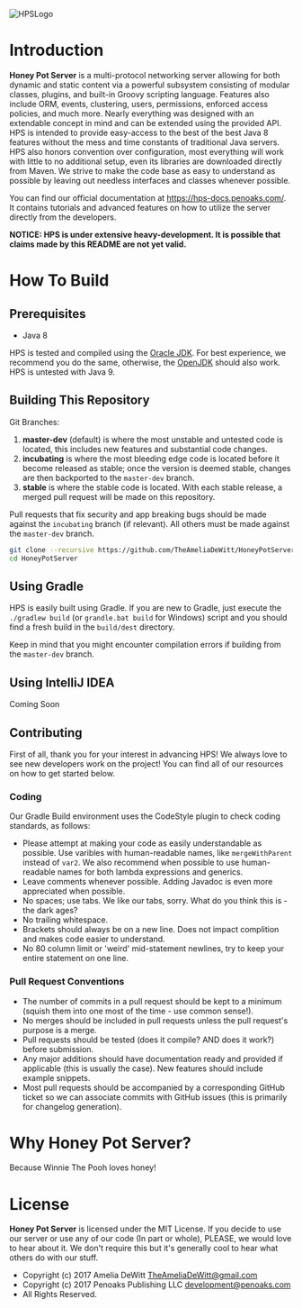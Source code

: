 ![HPSLogo](http://penoaks.com/assets/external/HoneyPotServerLogo.png "Honey Pot Server Logo")

# Introduction
**Honey Pot Server** is a multi-protocol networking server allowing for both dynamic and static content via a powerful subsystem consisting of modular classes, plugins, and built-in Groovy scripting language. Features also include ORM, events, clustering, users, permissions, enforced access policies, and much more. Nearly everything was designed with an extendable concept in mind and can be extended using the provided API. HPS is intended to provide easy-access to the best of the best Java 8 features without the mess and time constants of traditional Java servers. HPS also honors convention over configuration, most everything will work with little to no additional setup, even its libraries are downloaded directly from Maven. We strive to make the code base as easy to understand as possible by leaving out needless interfaces and classes whenever possible.

You can find our official documentation at https://hps-docs.penoaks.com/. It contains tutorials and advanced features on how to utilize the server directly from the developers.

**NOTICE: HPS is under extensive heavy-development. It is possible that claims made by this README are not yet valid.**

# How To Build

## Prerequisites

 * Java 8

HPS is tested and compiled using the [Oracle JDK](http://oracle.com/technetwork/java/javase/downloads). For best experience, we recommend you do the same, otherwise, the [OpenJDK](http://openjdk.java.net/) should also work. HPS is untested with Java 9.

## Building This Repository

Git Branches:

 1. **master-dev** (default) is where the most unstable and untested code is located, this includes new features and substantial code changes.
 2. **incubating** is where the most bleeding edge code is located before it become released as stable; once the version is deemed stable, changes are then backported to the `master-dev` branch.
 3. **stable** is where the stable code is located. With each stable release, a merged pull request will be made on this repository.

Pull requests that fix security and app breaking bugs should be made against the `incubating` branch (if relevant). All others must be made against the `master-dev` branch.

```bash
git clone --recursive https://github.com/TheAmeliaDeWitt/HoneyPotServer
cd HoneyPotServer
```

## Using Gradle

HPS is easily built using Gradle. If you are new to Gradle, just execute the `./gradlew build` (or `grandle.bat build` for Windows) script and you should find a fresh build in the `build/dest` directory.

Keep in mind that you might encounter compilation errors if building from the `master-dev` branch.

## Using IntelliJ IDEA

Coming Soon

## Contributing

First of all, thank you for your interest in advancing HPS! We always love to see new developers work on the project! You can find all of our resources on how to get started below.

### Coding
Our Gradle Build environment uses the CodeStyle plugin to check coding standards, as follows:

* Please attempt at making your code as easily understandable as possible. Use varibles with human-readable names, like `mergeWithParent` instead of `var2`. We also recommend when possible to use human-readable names for both lambda expressions and generics.
* Leave comments whenever possible. Adding Javadoc is even more appreciated when possible.
* No spaces; use tabs. We like our tabs, sorry. What do you think this is - the dark ages?
* No trailing whitespace.
* Brackets should always be on a new line. Does not impact complition and makes code easier to understand.
* No 80 column limit or 'weird' mid-statement newlines, try to keep your entire statement on one line.

### Pull Request Conventions
* The number of commits in a pull request should be kept to a minimum (squish them into one most of the time - use common sense!).
* No merges should be included in pull requests unless the pull request's purpose is a merge.
* Pull requests should be tested (does it compile? AND does it work?) before submission.
* Any major additions should have documentation ready and provided if applicable (this is usually the case). New features should include example snippets.
* Most pull requests should be accompanied by a corresponding GitHub ticket so we can associate commits with GitHub issues (this is primarily for changelog generation).

# Why Honey Pot Server?
Because Winnie The Pooh loves honey!

# License
**Honey Pot Server** is licensed under the MIT License. If you decide to use our server or use any of our code (In part or whole), PLEASE, we would love to hear about it. We don't require this but it's generally cool to hear what others do with our stuff.

* Copyright (c) 2017 Amelia DeWitt <TheAmeliaDeWitt@gmail.com>
* Copyright (c) 2017 Penoaks Publishing LLC <development@penoaks.com>
* All Rights Reserved.
